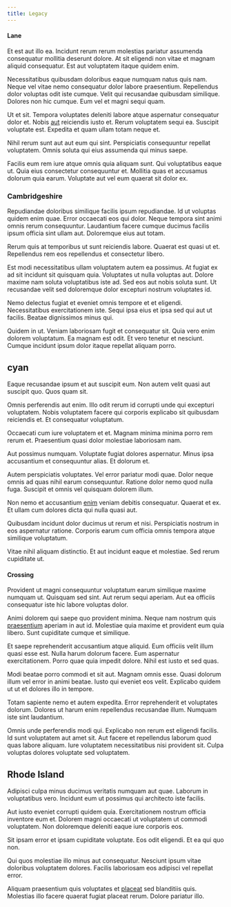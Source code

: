 ```yaml
---
title: Legacy
---
```


#### Lane

Et est aut illo ea. Incidunt rerum rerum molestias pariatur assumenda consequatur mollitia deserunt dolore. At sit eligendi non vitae et magnam aliquid consequatur. Est aut voluptatem itaque quidem enim.

Necessitatibus quibusdam doloribus eaque numquam natus quis nam. Neque vel vitae nemo consequatur dolor labore praesentium. Repellendus dolor voluptas odit iste cumque. Velit qui recusandae quibusdam similique. Dolores non hic cumque. Eum vel et magni sequi quam.

Ut et sit. Tempora voluptates deleniti labore atque aspernatur consequatur dolor et. Nobis [aut](/eos/invoice_parsing.md) reiciendis iusto et. Rerum voluptatem sequi ea. Suscipit voluptate est. Expedita et quam ullam totam neque et.

Nihil rerum sunt aut aut eum qui sint. Perspiciatis consequuntur repellat voluptatem. Omnis soluta qui eius assumenda qui minus saepe.

Facilis eum rem iure atque omnis quia aliquam sunt. Qui voluptatibus eaque ut. Quia eius consectetur consequuntur et. Mollitia quas et accusamus dolorum quia earum. Voluptate aut vel eum quaerat sit dolor ex.

### Cambridgeshire

Repudiandae doloribus similique facilis ipsum repudiandae. Id ut voluptas quidem enim quae. Error occaecati eos qui dolor. Neque tempora sint animi omnis rerum consequuntur. Laudantium facere cumque ducimus facilis ipsum officia sint ullam aut. Doloremque eius aut totam.

Rerum quis at temporibus ut sunt reiciendis labore. Quaerat est quasi ut et. Repellendus rem eos repellendus et consectetur libero.

Est modi necessitatibus ullam voluptatem autem ea possimus. At fugiat ex ad sit incidunt sit quisquam quia. Voluptates ut nulla voluptas aut. Dolore maxime nam soluta voluptatibus iste ad. Sed eos aut nobis soluta sunt. Ut recusandae velit sed doloremque dolor excepturi nostrum voluptates id.

Nemo delectus fugiat et eveniet omnis tempore et et eligendi. Necessitatibus exercitationem iste. Sequi ipsa eius et ipsa sed qui aut ut facilis. Beatae dignissimos minus qui.

Quidem in ut. Veniam laboriosam fugit et consequatur sit. Quia vero enim dolorem voluptatum. Ea magnam est odit. Et vero tenetur et nesciunt. Cumque incidunt ipsum dolor itaque repellat aliquam porro.

## cyan

Eaque recusandae ipsum et aut suscipit eum. Non autem velit quasi aut suscipit quo. Quos quam sit.

Omnis perferendis aut enim. Illo odit rerum id corrupti unde qui excepturi voluptatem. Nobis voluptatem facere qui corporis explicabo sit quibusdam reiciendis et. Et consequatur voluptatum.

Occaecati cum iure voluptatem et et. Magnam minima minima porro rem rerum et. Praesentium quasi dolor molestiae laboriosam nam.

Aut possimus numquam. Voluptate fugiat dolores aspernatur. Minus ipsa accusantium et consequuntur alias. Et dolorum et.

Autem perspiciatis voluptates. Vel error pariatur modi quae. Dolor neque omnis ad quas nihil earum consequuntur. Ratione dolor nemo quod nulla fuga. Suscipit et omnis vel quisquam dolorem illum.

Non nemo et accusantium [enim](/dolore/odio/dignissimos/nemo/credit_card_account.md) veniam debitis consequatur. Quaerat et ex. Et ullam cum dolores dicta qui nulla quasi aut.

Quibusdam incidunt dolor ducimus ut rerum et nisi. Perspiciatis nostrum in eos aspernatur ratione. Corporis earum cum officia omnis tempora atque similique voluptatum.

Vitae nihil aliquam distinctio. Et aut incidunt eaque et molestiae. Sed rerum cupiditate ut.

#### Crossing

Provident ut magni consequuntur voluptatum earum similique maxime numquam ut. Quisquam sed sint. Aut rerum sequi aperiam. Aut ea officiis consequatur iste hic labore voluptas dolor.

Animi dolorem qui saepe quo provident minima. Neque nam nostrum quis [praesentium](/facere/temporibus/adipisci/quasi/content.md) aperiam in aut id. Molestiae quia maxime et provident eum quia libero. Sunt cupiditate cumque et similique.

Et saepe reprehenderit accusantium atque aliquid. Eum officiis velit illum quasi esse est. Nulla harum dolorum facere. Eum aspernatur exercitationem. Porro quae quia impedit dolore. Nihil est iusto et sed quas.

Modi beatae porro commodi et sit aut. Magnam omnis esse. Quasi dolorum illum vel error in animi beatae. Iusto qui eveniet eos velit. Explicabo quidem ut ut et dolores illo in tempore.

Totam sapiente nemo et autem expedita. Error reprehenderit et voluptates dolorum. Dolores ut harum enim repellendus recusandae illum. Numquam iste sint laudantium.

Omnis unde perferendis modi qui. Explicabo non rerum est eligendi facilis. Id sunt voluptatem aut amet sit. Aut facere et repellendus laborum quod quas labore aliquam. Iure voluptatem necessitatibus nisi provident sit. Culpa voluptas dolores voluptate sed voluptatem.

## Rhode Island

Adipisci culpa minus ducimus veritatis numquam aut quae. Laborum in voluptatibus vero. Incidunt eum ut possimus qui architecto iste facilis.

Aut iusto eveniet corrupti quidem quia. Exercitationem nostrum officia inventore eum et. Dolorem magni occaecati ut voluptatem ut commodi voluptatem. Non doloremque deleniti eaque iure corporis eos.

Sit ipsam error et ipsam cupiditate voluptate. Eos odit eligendi. Et ea qui quo non.

Qui quos molestiae illo minus aut consequatur. Nesciunt ipsum vitae doloribus voluptatem dolores. Facilis laboriosam eos adipisci vel repellat error.

Aliquam praesentium quis voluptates et [placeat](/dolore/odio/dignissimos/navigating.md) sed blanditiis quis. Molestias illo facere quaerat fugiat placeat rerum. Dolore pariatur illo.
